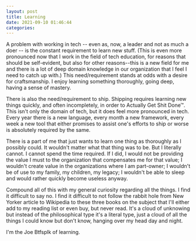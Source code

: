 ```yaml
---
layout: post
title: Learning
date: 2021-09-10 01:46:44
categories:
---
```


A problem with working in tech -- even as, now, a leader and not as much a doer -- is the constant requirement to learn new stuff. (This is even more pronounced now that I work in the field of tech education, for reasons that should be self-evident, but also for other reasons--this is a new field for me and there is a lot of deep domain knowledge in our organization that I feel I need to catch up with.) This need/requirement stands at odds with a desire for craftsmanship. I enjoy learning something thoroughly, going deep, having a sense of mastery.&nbsp;

There is also the need/requirement to ship. Shipping requires learning new things quickly, and often incompletely, in order to Actually Get Shit Done™. This isn't only the domain of tech, but it does feel more pronounced in tech. Every year there is a new language, every month a new framework, every week a new tool that either promises to assist one's efforts to ship or worse is absolutely required by the same.

There is a part of me that just wants to learn one thing as thoroughly as I possibly could. It wouldn't matter what that thing was to be. But I literally cannot. I cannot spend the time required. If I did, I would not be providing the value I must to the organization that compensates me for that value; I wouldn't create value in the organizations where I am part-owner; I wouldn't be of use to my family, my children, my legacy; I wouldn't be able to sleep and would rather quickly become useless anyway.

Compound all of this with my general curiosity regarding all the things. I find it difficult to say no. I find it difficult to not follow the rabbit hole from New Yorker article to Wikipedia to these three books on the subject that I'll either add to my reading list or even buy, but never read. It's a cloud of unknowing but instead of the philosophical type it's a literal type, just a cloud of all the things I could know but don't know, hanging over my head day and night.

I'm the Joe Btfsplk of learning.
